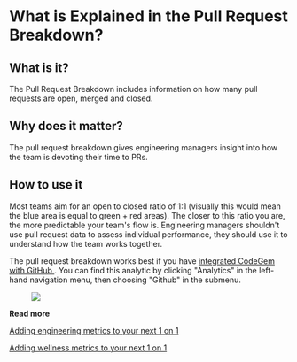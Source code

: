 # What is Explained in the Pull Request Breakdown?

## What is it?

The Pull Request Breakdown includes information on how many pull requests are open, merged and closed.

## Why does it matter?

The pull request breakdown gives engineering managers insight into how the team is devoting their time to PRs.

## How to use it

Most teams aim for an open to closed ratio of 1:1 (visually this would mean the blue area is equal to green + red areas). The closer to this ratio you are, the more predictable your team's flow is. Engineering managers shouldn't use pull request data to assess individual performance, they should use it to understand how the team works together.

The pull request breakdown works best if you have [integrated CodeGem with GitHub ](6213899-how-to-integrate-with-github.html). You can find this analytic by clicking "Analytics" in the left-hand navigation menu, then choosing "Github" in the submenu.

<figure><img src="https://d15txwkj13xtvh.cloudfront.net/downloads.intercomcdn.com/i/o/521652537/84deb77998f6365c64498e79/image.png" /></figure>

**Read more**

[Adding engineering metrics to your next 1 on 1](6206501-how-do-i-add-engineering-metrics-analytics-to-my-1-1s.html)

[Adding wellness metrics to your next 1 on 1](6206501-how-do-i-add-engineering-metrics-analytics-to-my-1-1s.html)
